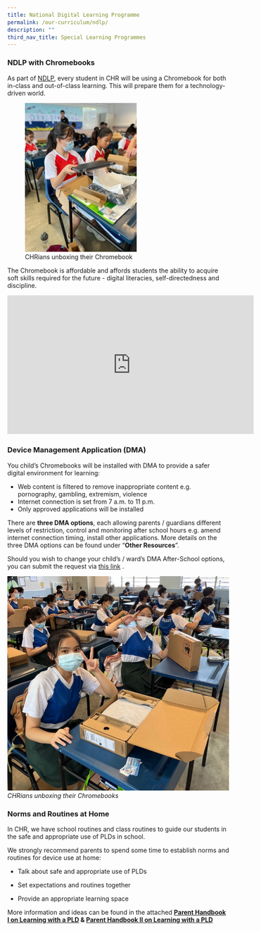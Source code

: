 ```yaml
---
title: National Digital Learning Programme
permalink: /our-curriculum/ndlp/
description: ""
third_nav_title: Special Learning Programmes
---
```

### NDLP with Chromebooks

As part of [NDLP](https://www.channelnewsasia.com/singapore/national-digital-literacy-programme-has-enabled-students-have-access-digital-devices-amid-covid-19-halimah-yacob-2457851), every student in CHR will be using a Chromebook for both in-class and out-of-class learning. This will prepare them for a technology-driven world.

<figure>
    <img style="width: 60%; height: auto;" alt="Image" src="/images/Special%20Learning%20Programmes/NDLP/ndlp01.jpg">
    <figcaption>CHRians unboxing their Chromebook</figcaption>
  </figure>

  
The Chromebook is affordable and affords students the ability to acquire soft skills required for the future - digital literacies, self-directedness and discipline.

<iframe allowfullscreen="" allow="accelerometer; autoplay; clipboard-write; encrypted-media; gyroscope; picture-in-picture; web-share" frameborder="0" title="YouTube video player" src="https://www.youtube.com/embed/OXaHt9pZCa8" height="315" width="560"></iframe>

### Device Management Application (DMA)

You child’s Chromebooks will be installed with DMA to provide a safer digital environment for learning:<br>
* Web content is filtered to remove inappropriate content e.g.  pornography, gambling, extremism, violence<br>
* Internet connection is set from 7 a.m. to 11 p.m.<br>
* Only approved applications will be installed<br>
    
There are **three DMA options**, each allowing parents / guardians different levels of restriction, control and monitoring after school hours e.g. amend internet connection timing, install other applications. More details on the three DMA options can be found under “**Other Resources**”.


Should you wish to change your child’s / ward’s DMA After-School options, you can submit the request via [this link](https://form.gov.sg/639b30980ab349001216527e) .

![](/images/Special%20Learning%20Programmes/NDLP/img_5990-2.jpg)*CHRians unboxing their Chromebooks*


### Norms and Routines at Home
In CHR, we have school routines and class routines to guide our students in the safe and appropriate use of PLDs in school.

We strongly recommend parents to spend some time to establish norms and routines for device use at home:
*   Talk about safe and appropriate use of PLDs
    
*   Set expectations and routines together
    
*   Provide an appropriate learning space
    
More information and ideas can be found in the attached **[Parent Handbook I on Learning with a PLD](/files/NDLP/Parent%20Handbook%20I%20on%20Learning%20with%20a%20PLD_8%20Dec%2021.pdf) &amp; [Parent Handbook II on Learning with a PLD](/files/NDLP/Parent%20Handbook%20II%20on%20Learning%20with%20a%20PLD_8%20Dec%2021.pdf)**